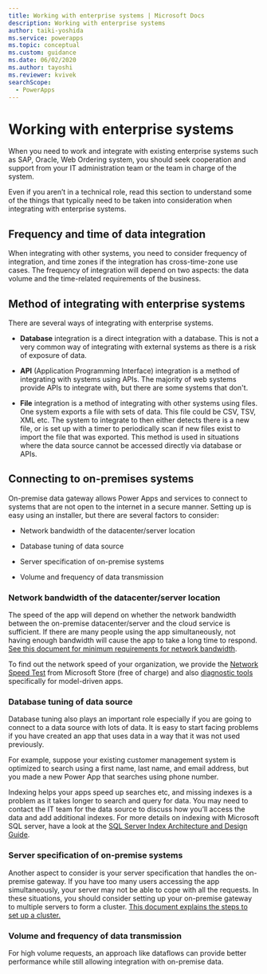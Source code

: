 ```yaml
---
title: Working with enterprise systems | Microsoft Docs
description: Working with enterprise systems
author: taiki-yoshida
ms.service: powerapps
ms.topic: conceptual
ms.custom: guidance
ms.date: 06/02/2020
ms.author: tayoshi
ms.reviewer: kvivek
searchScope:  
  - PowerApps
---
```


# Working with enterprise systems

When you need to work and integrate with existing enterprise systems such as
SAP, Oracle, Web Ordering system, you should seek cooperation and support from
your IT administration team or the team in charge of the system.

Even if you aren’t in a technical role, read this section to understand some of
the things that typically need to be taken into consideration when integrating
with enterprise systems.

## Frequency and time of data integration


When integrating with other systems, you need to consider frequency of
integration, and time zones if the integration has cross-time-zone use cases.
The frequency of integration will depend on two aspects: the data volume and the
time-related requirements of the business.

## Method of integrating with enterprise systems

There are several ways of integrating with enterprise systems.

-   **Database** integration is a direct integration with a database. This is
    not a very common way of integrating with external systems
    as there is a risk of exposure of data.

-   **API** (Application Programming Interface) integration is a method of
    integrating with systems using APIs. The majority of web systems provide APIs to integrate with, but there are some systems that don't.

-   **File** integration is a method of integrating with other systems using
    files. One system exports a file with sets of data. This file could be CSV,
    TSV, XML etc. The system to integrate to then either detects there is a new
    file, or is set up with a timer to periodically scan if new files exist to
    import the file that was exported. This method is used in situations where
    the data source cannot be accessed directly via database or APIs.

## Connecting to on-premises systems

On-premise data gateway allows Power Apps and services to connect to systems
that are not open to the internet in a secure manner. Setting up is easy using
an installer, but there are several factors to consider:

-   Network bandwidth of the datacenter/server location

-   Database tuning of data source

-   Server specification of on-premise systems

-   Volume and frequency of data transmission

### Network bandwidth of the datacenter/server location

The speed of the app will depend on whether the network bandwidth between the
on-premise datacenter/server and the cloud service is sufficient. If there are
many people using the app simultaneously, not having enough bandwidth will cause
the app to take a long time to respond. [See this document for minimum
requirements for network
bandwidth](https://docs.microsoft.com/power-platform/admin/web-application-requirements).

To find out the network speed of your organization, we provide the [Network
Speed
Test](https://www.microsoft.com/p/network-speed-test/9wzdncrfhx52)
from Microsoft Store (free of charge) and also [diagnostic
tools](https://docs.microsoft.com/power-platform/admin/web-application-requirements)
specifically for model-driven apps.

### Database tuning of data source

Database tuning also plays an important role especially if you are going to
connect to a data source with lots of data. It is easy to start facing problems
if you have created an app that uses data in a way that it was not used
previously.

For example, suppose your existing customer management system is optimized to
search using a first name, last name, and email address, but you made a new
Power App that searches using phone number.

Indexing helps your apps speed up searches etc, and missing indexes is a problem
as it takes longer to search and query for data. You may need to contact the IT
team for the data source to discuss how you’ll access the data and add
additional indexes. For more details on indexing with Microsoft SQL server, have
a look at the [SQL Server Index Architecture and Design
Guide](https://docs.microsoft.com/sql/relational-databases/sql-server-index-design-guide?view=sql-server-ver15).

### Server specification of on-premise systems

Another aspect to consider is your server specification that handles the
on-premise gateway. If you have too many users accessing the app simultaneously,
your server may not be able to cope with all the requests. In these situations,
you should consider setting up your on-premise gateway to multiple servers to
form a cluster. [This document explains the steps to set up a
cluster.](https://docs.microsoft.com/data-integration/gateway/service-gateway-high-availability-clusters)

### Volume and frequency of data transmission 

For high volume requests, an approach like dataflows can provide better
performance while still allowing integration with on-premise data.
